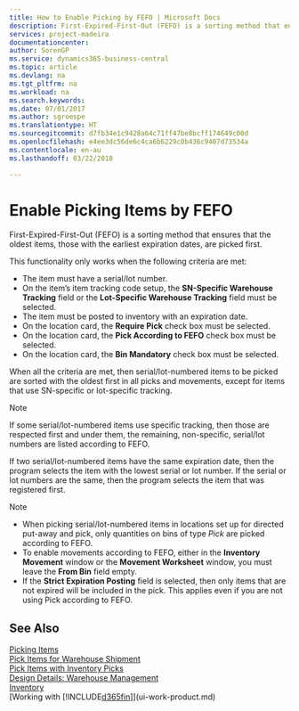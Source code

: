 ```yaml
---
title: How to Enable Picking by FEFO | Microsoft Docs
description: First-Expired-First-Out (FEFO) is a sorting method that ensures that the oldest items, those with the earliest expiration dates, are picked first.
services: project-madeira
documentationcenter: 
author: SorenGP
ms.service: dynamics365-business-central
ms.topic: article
ms.devlang: na
ms.tgt_pltfrm: na
ms.workload: na
ms.search.keywords: 
ms.date: 07/01/2017
ms.author: sgroespe
ms.translationtype: HT
ms.sourcegitcommit: d7fb34e1c9428a64c71ff47be8bcff174649c00d
ms.openlocfilehash: e4ee3dc56de6c4ca6b6229c0b436c9407d73534a
ms.contentlocale: en-au
ms.lasthandoff: 03/22/2018

---
```

# <a name="enable-picking-items-by-fefo"></a>Enable Picking Items by FEFO
First-Expired-First-Out (FEFO) is a sorting method that ensures that the oldest items, those with the earliest expiration dates, are picked first.  

 This functionality only works when the following criteria are met:  

-   The item must have a serial/lot number.  
-   On the item’s item tracking code setup, the **SN-Specific Warehouse Tracking** field or the **Lot-Specific Warehouse Tracking** field must be selected.  
-   The item must be posted to inventory with an expiration date.  
-   On the location card, the **Require Pick** check box must be selected.  
-   On the location card, the **Pick According to FEFO** check box must be selected.  
-   On the location card, the **Bin Mandatory** check box must be selected.  

 When all the criteria are met, then serial/lot-numbered items to be picked are sorted with the oldest first in all picks and movements, except for items that use SN-specific or lot-specific tracking.  

> [!NOTE]  
>  If some serial/lot-numbered items use specific tracking, then those are respected first and under them, the remaining, non-specific, serial/lot numbers are listed according to FEFO.  

 If two serial/lot-numbered items have the same expiration date, then the program selects the item with the lowest serial or lot number. If the serial or lot numbers are the same, then the program selects the item that was registered first.  

> [!NOTE]  
>  -   When picking serial/lot-numbered items in locations set up for directed put-away and pick, only quantities on bins of type *Pick* are picked according to FEFO.  
> -   To enable movements according to FEFO, either in the **Inventory Movement** window or the **Movement Worksheet** window, you must leave the **From Bin** field empty.  
> -   If the **Strict Expiration Posting** field is selected, then only items that are not expired will be included in the pick. This applies even if you are not using Pick according to FEFO.  

## <a name="see-also"></a>See Also  
[Picking Items](warehouse-pick-items.md)   
[Pick Items for Warehouse Shipment](warehouse-how-to-pick-items-for-warehouse-shipment.md)   
[Pick Items with Inventory Picks](warehouse-how-to-pick-items-with-inventory-picks.md)   
[Design Details: Warehouse Management](design-details-warehouse-management.md)  
[Inventory](inventory-manage-inventory.md)  
[Working with [!INCLUDE[d365fin](includes/d365fin_md.md)]](ui-work-product.md)


